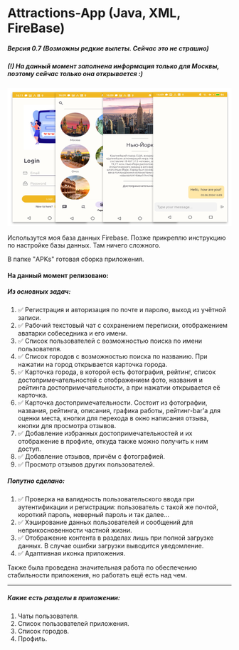 ﻿# Attractions-App (Java, XML, FireBase)
##### Версия 0.7 (Возможны редкие вылеты. Сейчас это не страшно)

##### (!) На данный момент заполнена информация только для Москвы, поэтому сейчас только она открывается :)

![Alt-текст](https://github.com/technoMi/Attractions-App/blob/main/img/maket.png)

Использутся моя база данных Firebase. Позже прикреплю инструкцию по настройке базы данных. Там ничего сложного. 

В папке "APKs" готовая сборка приложения.

#### На данный момент релизовано:

##### Из основных задач:
1. ✅ Регистрация и авторизация по почте и паролю, выход из учётной записи.
2. ✅ Рабочий текстовый чат с сохранением переписки, отображением аватарки собеседника и его имени.
3. ✅ Список пользователей с возможностью поиска по имени пользователя.
4. ✅ Список городов с возможностью поиска по названию. При нажатии на город открывается карточка города.
5. ✅ Карточка города, в которой есть фотография, рейтинг, список достопримечательностей с отображением фото, названия и рейтинга достопримечательности, а при нажатии открывается её карточка.
6. ✅ Карточка достопримечательности. Состоит из фотографии, названия, рейтинга, описания, графика работы, рейтинг-bar'а для оценки места, кнопки для перехода в окно написания отзыва, кнопки для просмотра отзывов.
7. ✅ Добавление избранных достопримечательностей и их отображение в профиле, откуда также можно получить к ним доступ.
8. ✅ Добавление отзывов, причём с фотографией.
9. ✅ Просмотр отзывов других пользователей.

##### Попутно сделано:
1. ✅ Проверка на валидность пользовательского ввода при аутентификации и регистрации: пользователь с такой же почтой, короткий пароль, неверный пароль и так далее...
2. ✅ Хэширование данных пользователей и сообщений для неприкосновенности частной жизни.
3. ✅ Отображение контента в разделах лишь при полной загрузке данных. В случае ошибки загрузки выводится уведомление.
4. ✅ Адаптивная иконка приложения.

Также была проведена значительная работа по обеспечению стабильности приложения, но работать ещё есть над чем.

---

##### Какие есть разделы в приложении:
1. Чаты пользователя.
2. Список пользователей приложения.
3. Список городов.
4. Профиль.
